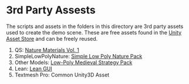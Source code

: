 ﻿# 3rd Party Assests #
The scripts and assets in the folders in this directory are 3rd party assets used to create 
the demo scene. These are free assets found in the [Unity Asset Store](https://assetstore.unity.com/) 
and can be freely reused.

1. QS: [Nature Materials Vol. 1](https://assetstore.unity.com/packages/2d/textures-materials/nature/nature-materials-vol-1-21113)
2. SimpleLowPolyNature: [Simple Low Poly Nature Pack](https://assetstore.unity.com/packages/3d/environments/landscapes/simple-low-poly-nature-pack-157552)
3. Other Models: [Low-Poly Medieval Strategy Pack](https://assetstore.unity.com/packages/3d/low-poly-medieval-strategy-pack-71644)
4. Lean: [Lean GUI](https://assetstore.unity.com/packages/tools/gui/lean-gui-72138)
5. Textmesh Pro: Common Unity3D Asset




